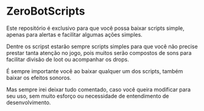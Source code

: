 # ZeroBotScripts
Este repositório é exclusivo para que você possa baixar scripts simple, apenas para alertas e facilitar algumas ações simples. 

Dentre os scripst estarão sempre scripts simples para que você não precise prestar tanta atenção no jogo, pois muitos serão compostos de sons para facilitar divisão de loot ou acompanhar os drops.

É sempre importante você ao baixar qualquer um dos scripts, também baixar os efeitos sonoros.

Mas sempre irei deixar tudo comentado, caso você queira modificar para seu uso, sem muito esforço ou necessidade de entendimento de desenvolvimento.
